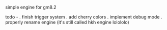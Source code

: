 simple engine for gm8.2

todo -
 . finish trigger system
 . add cherry colors
 . implement debug mode
 . properly rename engine (it's still called hkh engine lolololo)
